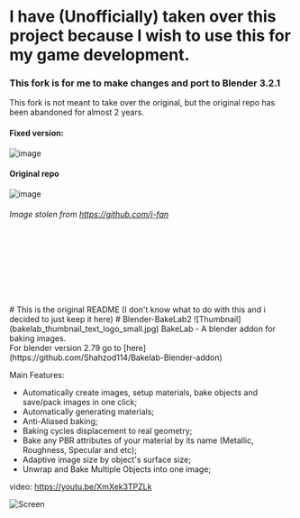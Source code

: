 # I have (Unofficially) taken over this project because I wish to use this for my game development.
### This fork is for me to make changes and port to Blender 3.2.1
This fork is not meant to take over the original, but the original repo has been abandoned for almost 2 years.
#### Fixed version:
![image](https://user-images.githubusercontent.com/44818698/208271845-88fa4f52-2f11-4e9d-8eaa-ee2bbf80f1d5.png)

#### Original repo
![image](https://user-images.githubusercontent.com/44818698/208271853-ac4d4f43-a818-4faa-880e-4ed66df9b3ea.png)
###### Image stolen from https://github.com/j-fan
<br>
<br>
<br>
<br>
<br>
<br>
<br>
# This is the original README (I don't know what to do with this and i decided to just keep it here)
# Blender-BakeLab2
![Thumbnail](bakelab_thumbnail_text_logo_small.jpg)
BakeLab - A blender addon for baking images.<br>
For blender version 2.79 go to [here](https://github.com/Shahzod114/Bakelab-Blender-addon)

Main Features:
* Automatically create images, setup materials, bake objects and save/pack images in one click;
* Automatically generating materials;
* Anti-Aliased baking;
* Baking cycles displacement to real geometry;
* Bake any PBR attributes of your material by its name (Metallic, Roughness, Specular and etc);
* Adaptive image size by object's surface size;
* Unwrap and Bake Multiple Objects into one image;

video:
https://youtu.be/XmXek3TPZLk

![Screen](bakelab_screen.png)

